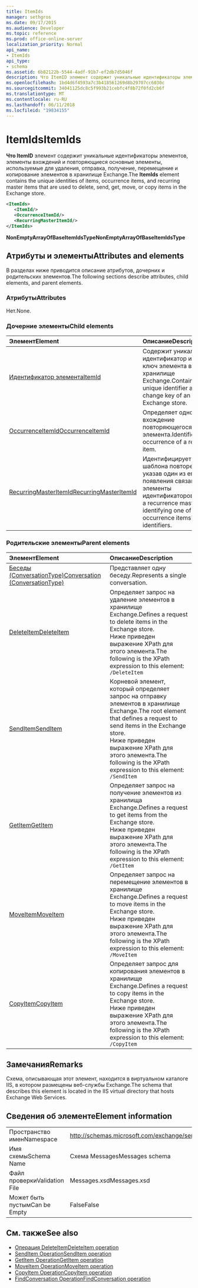 ```yaml
---
title: ItemIds
manager: sethgros
ms.date: 09/17/2015
ms.audience: Developer
ms.topic: reference
ms.prod: office-online-server
localization_priority: Normal
api_name:
- ItemIds
api_type:
- schema
ms.assetid: 6b82122b-5544-4adf-91b7-ef2db7d5046f
description: Что ItemID элемент содержит уникальные идентификаторы элементов, элементы вхождений и повторяющиеся основные элементы, используемые для удаления, отправка, получение, перемещение и копирование элементов в хранилище Exchange.
ms.openlocfilehash: 1bd4d6f4593a7c3b418561269d8b29707cc6030c
ms.sourcegitcommit: 34041125dc8c5f993b21cebfc4f8b72f0fd2cb6f
ms.translationtype: MT
ms.contentlocale: ru-RU
ms.lasthandoff: 06/11/2018
ms.locfileid: "19834155"
---
```

# <a name="itemids"></a><span data-ttu-id="5d134-103">ItemIds</span><span class="sxs-lookup"><span data-stu-id="5d134-103">ItemIds</span></span>
  
<span data-ttu-id="5d134-104">**Что ItemID** элемент содержит уникальные идентификаторы элементов, элементы вхождений и повторяющиеся основные элементы, используемые для удаления, отправка, получение, перемещение и копирование элементов в хранилище Exchange.</span><span class="sxs-lookup"><span data-stu-id="5d134-104">The **ItemIds** element contains the unique identities of items, occurrence items, and recurring master items that are used to delete, send, get, move, or copy items in the Exchange store.</span></span>
  
```xml
<ItemIds>
   <ItemId/>
   <OccurrenceItemId/>
   <RecurringMasterItemId/>
</ItemIds>
```

<span data-ttu-id="5d134-105">**NonEmptyArrayOfBaseItemIdsType**</span><span class="sxs-lookup"><span data-stu-id="5d134-105">**NonEmptyArrayOfBaseItemIdsType**</span></span>

## <a name="attributes-and-elements"></a><span data-ttu-id="5d134-106">Атрибуты и элементы</span><span class="sxs-lookup"><span data-stu-id="5d134-106">Attributes and elements</span></span>

<span data-ttu-id="5d134-107">В разделах ниже приводится описание атрибутов, дочерних и родительских элементов.</span><span class="sxs-lookup"><span data-stu-id="5d134-107">The following sections describe attributes, child elements, and parent elements.</span></span> 
  
### <a name="attributes"></a><span data-ttu-id="5d134-108">Атрибуты</span><span class="sxs-lookup"><span data-stu-id="5d134-108">Attributes</span></span>

<span data-ttu-id="5d134-109">Нет.</span><span class="sxs-lookup"><span data-stu-id="5d134-109">None.</span></span>
  
### <a name="child-elements"></a><span data-ttu-id="5d134-110">Дочерние элементы</span><span class="sxs-lookup"><span data-stu-id="5d134-110">Child elements</span></span>

|<span data-ttu-id="5d134-111">**Элемент**</span><span class="sxs-lookup"><span data-stu-id="5d134-111">**Element**</span></span>|<span data-ttu-id="5d134-112">**Описание**</span><span class="sxs-lookup"><span data-stu-id="5d134-112">**Description**</span></span>|
|:-----|:-----|
|[<span data-ttu-id="5d134-113">Идентификатор элемента</span><span class="sxs-lookup"><span data-stu-id="5d134-113">ItemId</span></span>](itemid.md) <br/> |<span data-ttu-id="5d134-114">Содержит уникальный идентификатор и меняет ключ элемента в хранилище Exchange.</span><span class="sxs-lookup"><span data-stu-id="5d134-114">Contains the unique identifier and change key of an item in the Exchange store.</span></span>  <br/> |
|[<span data-ttu-id="5d134-115">OccurrenceItemId</span><span class="sxs-lookup"><span data-stu-id="5d134-115">OccurrenceItemId</span></span>](occurrenceitemid.md) <br/> |<span data-ttu-id="5d134-116">Определяет одно вхождение повторяющегося элемента.</span><span class="sxs-lookup"><span data-stu-id="5d134-116">Identifies a single occurrence of a recurring item.</span></span>  <br/> |
|[<span data-ttu-id="5d134-117">RecurringMasterItemId</span><span class="sxs-lookup"><span data-stu-id="5d134-117">RecurringMasterItemId</span></span>](recurringmasteritemid.md) <br/> |<span data-ttu-id="5d134-118">Идентифицирует элемент шаблона повторения, указав один из его появления связанные элементы идентификаторов.</span><span class="sxs-lookup"><span data-stu-id="5d134-118">Identifies a recurrence master item by identifying one of its related occurrence items' identifiers.</span></span>  <br/> |
   
### <a name="parent-elements"></a><span data-ttu-id="5d134-119">Родительские элементы</span><span class="sxs-lookup"><span data-stu-id="5d134-119">Parent elements</span></span>

|<span data-ttu-id="5d134-120">**Элемент**</span><span class="sxs-lookup"><span data-stu-id="5d134-120">**Element**</span></span>|<span data-ttu-id="5d134-121">**Описание**</span><span class="sxs-lookup"><span data-stu-id="5d134-121">**Description**</span></span>|
|:-----|:-----|
|[<span data-ttu-id="5d134-122">Беседы (ConversationType)</span><span class="sxs-lookup"><span data-stu-id="5d134-122">Conversation (ConversationType)</span></span>](conversation-conversationtype.md) <br/> |<span data-ttu-id="5d134-123">Представляет одну беседу.</span><span class="sxs-lookup"><span data-stu-id="5d134-123">Represents a single conversation.</span></span>  <br/> |
|[<span data-ttu-id="5d134-124">DeleteItem</span><span class="sxs-lookup"><span data-stu-id="5d134-124">DeleteItem</span></span>](deleteitem.md) <br/> |<span data-ttu-id="5d134-125">Определяет запрос на удаление элементов в хранилище Exchange.</span><span class="sxs-lookup"><span data-stu-id="5d134-125">Defines a request to delete items in the Exchange store.</span></span>  <br/> <span data-ttu-id="5d134-126">Ниже приведен выражение XPath для этого элемента.</span><span class="sxs-lookup"><span data-stu-id="5d134-126">The following is the XPath expression to this element:</span></span>  <br/>  `/DeleteItem` <br/> |
|[<span data-ttu-id="5d134-127">SendItem</span><span class="sxs-lookup"><span data-stu-id="5d134-127">SendItem</span></span>](senditem.md) <br/> |<span data-ttu-id="5d134-128">Корневой элемент, который определяет запрос на отправку элементов в хранилище Exchange.</span><span class="sxs-lookup"><span data-stu-id="5d134-128">The root element that defines a request to send items in the Exchange store.</span></span>  <br/> <span data-ttu-id="5d134-129">Ниже приведен выражение XPath для этого элемента.</span><span class="sxs-lookup"><span data-stu-id="5d134-129">The following is the XPath expression to this element:</span></span>  <br/>  `/SendItem` <br/> |
|[<span data-ttu-id="5d134-130">GetItem</span><span class="sxs-lookup"><span data-stu-id="5d134-130">GetItem</span></span>](getitem.md) <br/> |<span data-ttu-id="5d134-131">Определяет запрос на получение элементов из хранилища Exchange.</span><span class="sxs-lookup"><span data-stu-id="5d134-131">Defines a request to get items from the Exchange store.</span></span>  <br/> <span data-ttu-id="5d134-132">Ниже приведен выражение XPath для этого элемента.</span><span class="sxs-lookup"><span data-stu-id="5d134-132">The following is the XPath expression to this element:</span></span>  <br/>  `/GetItem` <br/> |
|[<span data-ttu-id="5d134-133">MoveItem</span><span class="sxs-lookup"><span data-stu-id="5d134-133">MoveItem</span></span>](moveitem.md) <br/> |<span data-ttu-id="5d134-134">Определяет запрос на перемещение элементов в хранилище Exchange.</span><span class="sxs-lookup"><span data-stu-id="5d134-134">Defines a request to move items in the Exchange store.</span></span>  <br/> <span data-ttu-id="5d134-135">Ниже приведен выражение XPath для этого элемента.</span><span class="sxs-lookup"><span data-stu-id="5d134-135">The following is the XPath expression to this element:</span></span>  <br/>  `/MoveItem` <br/> |
|[<span data-ttu-id="5d134-136">CopyItem</span><span class="sxs-lookup"><span data-stu-id="5d134-136">CopyItem</span></span>](copyitem.md) <br/> |<span data-ttu-id="5d134-137">Определяет запрос для копирования элементов в хранилище Exchange.</span><span class="sxs-lookup"><span data-stu-id="5d134-137">Defines a request to copy items in the Exchange store.</span></span>  <br/> <span data-ttu-id="5d134-138">Ниже приведен выражение XPath для этого элемента.</span><span class="sxs-lookup"><span data-stu-id="5d134-138">The following is the XPath expression to this element:</span></span>  <br/>  `/CopyItem` <br/> |
   
## <a name="remarks"></a><span data-ttu-id="5d134-139">Замечания</span><span class="sxs-lookup"><span data-stu-id="5d134-139">Remarks</span></span>

<span data-ttu-id="5d134-140">Схема, описывающая этот элемент, находится в виртуальном каталоге IIS, в котором размещены веб-службы Exchange.</span><span class="sxs-lookup"><span data-stu-id="5d134-140">The schema that describes this element is located in the IIS virtual directory that hosts Exchange Web Services.</span></span>
  
## <a name="element-information"></a><span data-ttu-id="5d134-141">Сведения об элементе</span><span class="sxs-lookup"><span data-stu-id="5d134-141">Element information</span></span>

|||
|:-----|:-----|
|<span data-ttu-id="5d134-142">Пространство имен</span><span class="sxs-lookup"><span data-stu-id="5d134-142">Namespace</span></span>  <br/> |http://schemas.microsoft.com/exchange/services/2006/messages  <br/> |
|<span data-ttu-id="5d134-143">Имя схемы</span><span class="sxs-lookup"><span data-stu-id="5d134-143">Schema Name</span></span>  <br/> |<span data-ttu-id="5d134-144">Схема Messages</span><span class="sxs-lookup"><span data-stu-id="5d134-144">Messages schema</span></span>  <br/> |
|<span data-ttu-id="5d134-145">Файл проверки</span><span class="sxs-lookup"><span data-stu-id="5d134-145">Validation File</span></span>  <br/> |<span data-ttu-id="5d134-146">Messages.xsd</span><span class="sxs-lookup"><span data-stu-id="5d134-146">Messages.xsd</span></span>  <br/> |
|<span data-ttu-id="5d134-147">Может быть пустым</span><span class="sxs-lookup"><span data-stu-id="5d134-147">Can be Empty</span></span>  <br/> |<span data-ttu-id="5d134-148">False</span><span class="sxs-lookup"><span data-stu-id="5d134-148">False</span></span>  <br/> |
   
## <a name="see-also"></a><span data-ttu-id="5d134-149">См. также</span><span class="sxs-lookup"><span data-stu-id="5d134-149">See also</span></span>

- [<span data-ttu-id="5d134-150">Операция DeleteItem</span><span class="sxs-lookup"><span data-stu-id="5d134-150">DeleteItem operation</span></span>](deleteitem-operation.md)
- [<span data-ttu-id="5d134-151">SendItem Operation</span><span class="sxs-lookup"><span data-stu-id="5d134-151">SendItem operation</span></span>](senditem-operation.md) 
- [<span data-ttu-id="5d134-152">GetItem Operation</span><span class="sxs-lookup"><span data-stu-id="5d134-152">GetItem operation</span></span>](getitem-operation.md)
- [<span data-ttu-id="5d134-153">MoveItem Operation</span><span class="sxs-lookup"><span data-stu-id="5d134-153">MoveItem operation</span></span>](moveitem-operation.md)
- [<span data-ttu-id="5d134-154">CopyItem Operation</span><span class="sxs-lookup"><span data-stu-id="5d134-154">CopyItem operation</span></span>](copyitem-operation.md)
- [<span data-ttu-id="5d134-155">FindConversation Operation</span><span class="sxs-lookup"><span data-stu-id="5d134-155">FindConversation operation</span></span>](findconversation-operation.md)

